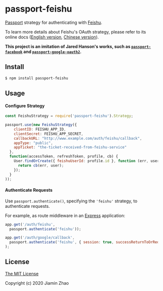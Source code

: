 # passport-feishu

[Passport](http://passportjs.org/) strategy for authenticating with [Feishu](https://www.feishu.cn/).

To learn more details about Feishu's OAuth strategy, please refer to its online docs ([English version](https://open.feishu.cn/document/uQTO24CN5YjL0kjN/uEzN44SM3gjLxcDO), [Chinese version](https://open.feishu.cn/document/ukTMukTMukTM/ukzN4UjL5cDO14SO3gTN)).

__This project is an imitation of Jared Hanson's works, such as [`passport-facebook`](https://github.com/jaredhanson/passport-facebook) and [`passport-google-oauth2`](https://github.com/jaredhanson/passport-google-oauth2).__

## Install

```bash
$ npm install passport-feishu
```

## Usage

#### Configure Strategy

```javascript
const FeishuStrategy = require('passport-feishu').Strategy;

passport.use(new FeishuStrategy({
    clientID: FEISHU_APP_ID,
    clientSecret: FEISHU_APP_SECRET,
    callbackURL: "http://www.example.com/auth/feishu/callback",
    appType: "public",
    appTicket: "the-ticket-received-from-feishu-service"
  },
  function(accessToken, refreshToken, profile, cb) {
    User.findOrCreate({ feishuUserId: profile.id }, function (err, user) {
      return cb(err, user);
    });
  }
));
```

#### Authenticate Requests

Use `passport.authenticate()`, specifying the `'feishu'` strategy, to
authenticate requests.

For example, as route middleware in an [Express](http://expressjs.com/)
application:

```javascript
app.get('/auth/feishu',
  passport.authenticate('feishu'));

app.get('/auth/google/callback', 
  passport.authenticate('feishu', { session: true, successReturnToOrRedirect: '/' })
);
```

## License

[The MIT License](http://opensource.org/licenses/MIT)

Copyright (c) 2020 Jiamin Zhao